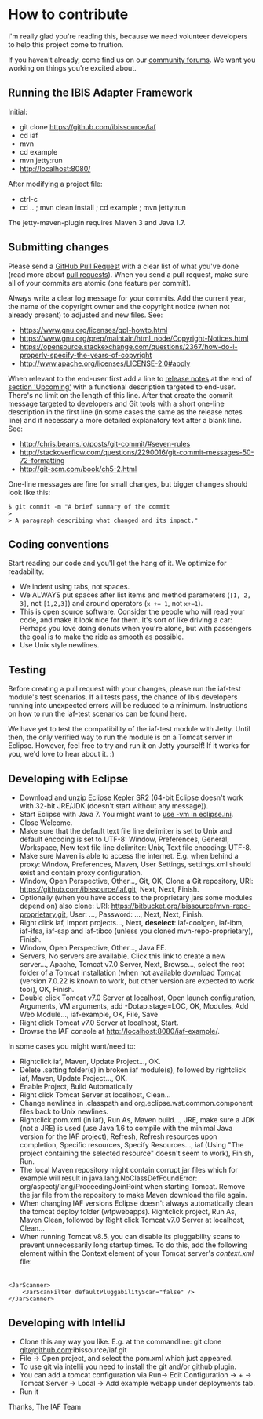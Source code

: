 

# How to contribute

I'm really glad you're reading this, because we need volunteer developers to help this project come to fruition.

If you haven't already, come find us on our [community forums](https://ibissource.org/forum). We want you working on things you're excited about.



## Running the IBIS Adapter Framework

Initial:

- git clone https://github.com/ibissource/iaf
- cd iaf
- mvn
- cd example
- mvn jetty:run
- [http://localhost:8080/](http://localhost:8080/)


After modifying a project file:

- ctrl-c
- cd .. ; mvn clean install ; cd example ; mvn jetty:run

The jetty-maven-plugin requires Maven 3 and Java 1.7.



## Submitting changes

Please send a [GitHub Pull Request](https://github.com/ibissource/iaf/pull/new/master) with a clear list of what you've done (read more about [pull requests](https://help.github.com/articles/about-pull-requests/)). When you send a pull request, make sure all of your commits are atomic (one feature per commit).

Always write a clear log message for your commits. Add the current year, the name of the copyright owner and the copyright notice (when not already present) to adjusted and new files. See:

- https://www.gnu.org/licenses/gpl-howto.html
- https://www.gnu.org/prep/maintain/html_node/Copyright-Notices.html
- https://opensource.stackexchange.com/questions/2367/how-do-i-properly-specify-the-years-of-copyright
- http://www.apache.org/licenses/LICENSE-2.0#apply

When relevant to the end-user first add a line to [release notes](RELEASES.md)
at the end of [section 'Upcoming'](RELEASES.md#upcoming) with a functional
description targeted to end-user. There's no limit on the length of this line.
After that create the commit message targeted to developers and Git tools with a
short one-line description in the first line (in some cases the same as the
release notes line) and if necessary a more detailed explanatory text after a
blank line. See:

- http://chris.beams.io/posts/git-commit/#seven-rules
- http://stackoverflow.com/questions/2290016/git-commit-messages-50-72-formatting
- http://git-scm.com/book/ch5-2.html

One-line messages are fine for small changes, but bigger changes should look like this:

    $ git commit -m "A brief summary of the commit
    > 
    > A paragraph describing what changed and its impact."



## Coding conventions

Start reading our code and you'll get the hang of it. We optimize for readability:

  * We indent using tabs, not spaces.
  * We ALWAYS put spaces after list items and method parameters (`[1, 2, 3]`, not `[1,2,3]`) and around operators (`x += 1`, not `x+=1`).
  * This is open source software. Consider the people who will read your code, and make it look nice for them. It's sort of like driving a car: Perhaps you love doing donuts when you're alone, but with passengers the goal is to make the ride as smooth as possible.
  * Use Unix style newlines.


## Testing

Before creating a pull request with your changes, please run the iaf-test module's test scenarios. If all tests pass, the chance of Ibis developers running into unexpected errors will be reduced to a minimum. Instructions on how to run the iaf-test scenarios can be found [here](TESTING_WITH_IAF-TEST.md).

We have yet to test the compatibility of the iaf-test module with Jetty. Until then, the only verified way to run the module is on a Tomcat server in Eclipse. However, feel free to try and run it on Jetty yourself! If it works for you, we'd love to hear about it. :)


## Developing with Eclipse

- Download and unzip [Eclipse Kepler SR2](http://eclipse.org/downloads/packages/eclipse-ide-java-ee-developers/keplersr2) (64-bit Eclipse doesn't work with 32-bit JRE/JDK (doesn't start without any message)).
- Start Eclipse with Java 7. You might want to [use -vm in eclipse.ini](http://wiki.eclipse.org/Eclipse.ini#Specifying_the_JVM).
- Close Welcome.
- Make sure that the default text file line delimiter is set to Unix and default encoding is set to UTF-8: Window, Preferences, General, Workspace, New text file line delimiter: Unix, Text file encoding: UTF-8.
- Make sure Maven is able to access the internet. E.g. when behind a proxy: Window, Preferences, Maven, User Settings, settings.xml should exist and contain proxy configuration.
- Window, Open Perspective, Other..., Git, OK, Clone a Git repository, URI: https://github.com/ibissource/iaf.git, Next, Next, Finish.
- Optionally (when you have access to the proprietary jars some modules depend on) also clone: URI: https://bitbucket.org/ibissource/mvn-repo-proprietary.git, User: ..., Password: ..., Next, Next, Finish. 
- Right click iaf, Import projects..., Next, **deselect**: iaf-coolgen, iaf-ibm, iaf-ifsa, iaf-sap and iaf-tibco (unless you cloned mvn-repo-proprietary), Finish.
- Window, Open Perspective, Other..., Java EE.
- Servers, No servers are available. Click this link to create a new server..., Apache, Tomcat v7.0 Server, Next, Browse..., select the root folder of a Tomcat installation (when not available download [Tomcat](http://tomcat.apache.org/) (version 7.0.22 is known to work, but other version are expected to work too)), OK, Finish.
- Double click Tomcat v7.0 Server at localhost, Open launch configuration, Arguments, VM arguments, add -Dotap.stage=LOC, OK, Modules, Add Web Module..., iaf-example, OK, File, Save
- Right click Tomcat v7.0 Server at localhost, Start.
- Browse the IAF console at [http://localhost:8080/iaf-example/](http://localhost:8080/iaf-example/).

In some cases you might want/need to:

- Rightclick iaf, Maven, Update Project..., OK.
- Delete .setting folder(s) in broken iaf module(s), followed by rightclick iaf, Maven, Update Project..., OK.
- Enable Project, Build Automatically
- Right click Tomcat Server at localhost, Clean...
- Change newlines in .classpath and org.eclipse.wst.common.component files back to Unix newlines.
- Rightclick pom.xml (in iaf), Run As, Maven build..., JRE, make sure a JDK (not a JRE) is used (use Java 1.6 to compile with the minimal Java version for the IAF project), Refresh, Refresh resources upon completion, Specific resources, Specify Resources..., iaf (Using "The project containing the selected resource" doesn't seem to work), Finish, Run.
- The local Maven repository might contain corrupt jar files which for example will result in java.lang.NoClassDefFoundError: org/aspectj/lang/ProceedingJoinPoint when starting Tomcat. Remove the jar file from the repository to make Maven download the file again.
- When changing IAF versions Eclipse doesn't always automatically clean the  tomcat deploy folder (wtpwebapps). Rightclick project, Run As, Maven Clean, followed by  Right click Tomcat v7.0 Server at localhost, Clean...
- When running Tomcat v8.5, you can disable its pluggability scans to prevent unnecessarily long startup times. To do this, add the following element within the Context element of your Tomcat server's _context.xml_ file:
######
    <JarScanner>
        <JarScanFilter defaultPluggabilityScan="false" />
    </JarScanner>



## Developing with IntelliJ

- Clone this any way you like. E.g. at the commandline: git clone git@github.com:ibissource/iaf.git
- File -> Open project, and select the pom.xml which just appeared.
- To use git via intellij you need to install the git and/or github plugin.
- You can add a tomcat configuration via Run-> Edit Configuration -> + -> Tomcat Server -> Local -> Add example webapp under deployments tab.
- Run it


Thanks,
The IAF Team
